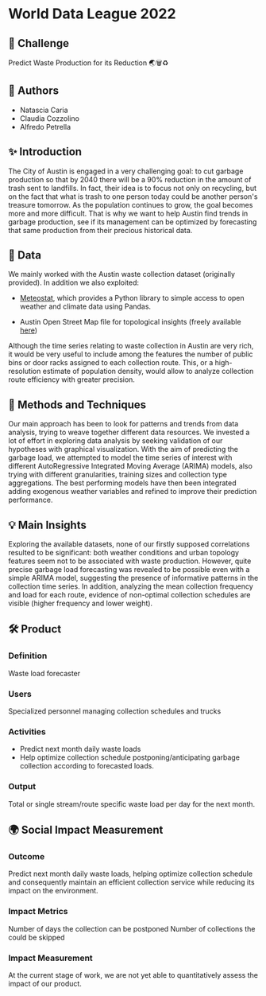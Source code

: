 # World Data League 2022

## 🎯 Challenge
Predict Waste Production for its Reduction 🌏🗑♻

## 👥 Authors
* Natascia Caria
* Claudia Cozzolino
* Alfredo Petrella

## ✨ Introduction
The City of Austin is engaged in a very challenging goal: to cut garbage production so that by 2040 there will be a 90% reduction in the amount of trash sent to landfills. In fact, their idea is to focus not only on recycling, but on the fact that what is trash to one person today could be another person's treasure tomorrow. As the population continues to grow, the goal becomes more and more difficult. That is why we want to help Austin find trends in garbage production, see if its management can be optimized by forecasting that same production from their precious historical data.

## 🔢 Data
We mainly worked with the Austin waste collection dataset (originally provided). In addition we also exploited:

* [Meteostat](https://meteostat.net/), which provides a Python library to simple access to open weather and climate data using Pandas.

* Austin Open Street Map file for topological insights (freely available [here](https://download.bbbike.org/osm/bbbike/Austin/Austin.osm.pbf))

Although the time series relating to waste collection in Austin are very rich, it would be very useful to include among the features the number of public bins or door racks assigned to each collection route. This, or a high-resolution estimate of population density, would allow to analyze collection route efficiency with greater precision.

## 🧮 Methods and Techniques
Our main approach has been to look for patterns and trends from data analysis, trying to weave together different data resources. We invested a lot of effort in exploring data analysis by seeking validation of our hypotheses with graphical visualization.
With the aim of predicting the garbage load, we attempted to model the time series of interest with different AutoRegressive Integrated Moving Average (ARIMA) models, also trying with different granularities, training sizes and collection type aggregations. The best performing models have then been integrated adding exogenous weather variables and refined to improve their prediction performance.

## 💡 Main Insights
Exploring the available datasets, none of our firstly supposed correlations resulted to be significant: both weather conditions and urban topology features seem not to be associated with waste production. However, quite precise garbage load forecasting was revealed to be possible even with a simple ARIMA model, suggesting the presence of informative patterns in the collection time series.
In addition, analyzing the mean collection frequency and load for each route, evidence of non-optimal collection schedules are visible (higher frequency and lower weight). 

## 🛠️ Product
### Definition
Waste load forecaster 
### Users
Specialized personnel managing collection schedules and trucks
### Activities
* Predict next month daily waste loads
* Help optimize collection schedule postponing/anticipating garbage collection according to forecasted loads.

### Output
Total or single stream/route specific waste load per day for the next month.

## 🌍 Social Impact Measurement
### Outcome
Predict next month daily waste loads, helping optimize collection schedule and consequently maintain an efficient collection service while reducing its impact on the environment.
### Impact Metrics
Number of days the collection can be postponed
Number of collections the could be skipped

### Impact Measurement
At the current stage of work, we are not yet able to quantitatively assess the impact of our product. 
